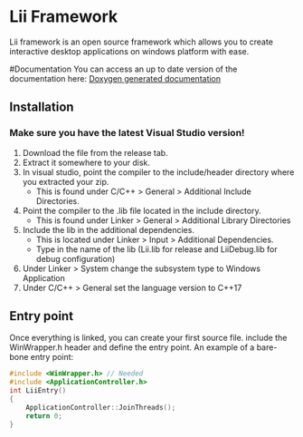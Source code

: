 # Lii Framework
Lii framework is an open source framework which allows you to create interactive desktop applications on windows platform with ease.

#Documentation
You can access an up to date version of the documentation here:
[Doxygen generated documentation](https://erik9631.github.io/WinFramework/html/index.html)

## Installation
### Make sure you have the latest Visual Studio version!
1. Download the file from the release tab.
2. Extract it somewhere to your disk.
3. In visual studio, point the compiler to the include/header directory where you extracted your zip.
	- This is found under C/C++ > General > Additional Include Directories.
4. Point the compiler to the .lib file located in the include directory.
	- This is found under Linker > General > Additional Library Directories
5. Include the lib in the additional dependencies.
	- This is located under Linker > Input > Additional Dependencies.
	- Type in the name of the lib (Lii.lib for release and LiiDebug.lib for debug configuration)
6. Under Linker > System change the subsystem type to Windows Application
7. Under C/C++ > General set the language version to C++17
	
## Entry point
Once everything is linked, you can create your first source file.
include the WinWrapper.h header and define the entry point.
An example of a bare-bone entry point:
```C++
#include <WinWrapper.h> // Needed
#include <ApplicationController.h>
int LiiEntry()
{
	ApplicationController::JoinThreads();
	return 0;
}
```

